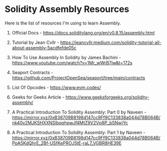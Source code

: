 # Solidity Assembly Resources

Here is the list of resources I'm using to learn Assembly.


1. Official Docs - https://docs.soliditylang.org/en/v0.8.15/assembly.html

2. Tutorial by Jean Cvllr - https://jeancvllr.medium.com/solidity-tutorial-all-about-assembly-5acdfefde05c

3. How To Use Assembly In Solidity by James Bachini - https://www.youtube.com/watch?v=1Mr_wWrB7iw&t=172s

4. Seaport Contracts - https://github.com/ProjectOpenSea/seaport/tree/main/contracts

5. List Of Opcodes - https://www.evm.codes/

6. Geeks for Geeks Article - https://www.geeksforgeeks.org/solidity-assembly/

7. A Practical Introduction To Solidity Assembly: Part 0 by Naveen - https://mirror.xyz/0xB38709B8198d147cc9Ff9C133838a044d78B064B/nk40v2MJKSHXXNSlbqqhpwJf4MtZ9V2Vp8P_bSNwjYc

8. A Practical Introduction To Solidity Assembly: Part 1 by Naveen - https://mirror.xyz/0xB38709B8198d147cc9Ff9C133838a044d78B064B/PpA5KdQhrE_2Bf-USfKePROJ5tE-raL7_VGBR8HE39E
